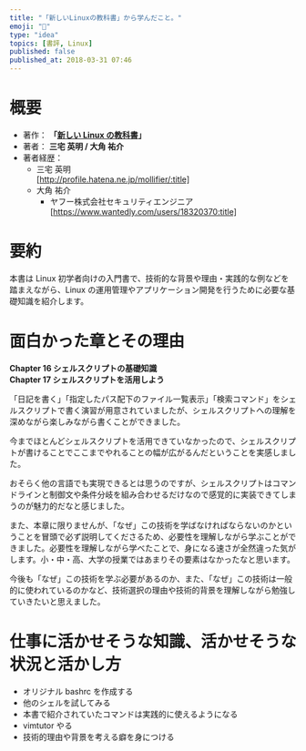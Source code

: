 ```yaml
---
title: "「新しいLinuxの教科書」から学んだこと。"
emoji: "📖"
type: "idea"
topics: [書評, Linux]
published: false
published_at: 2018-03-31 07:46
---
```


# 概要

- 著作： **「[新しい Linux の教科書](https://amzn.to/3IIk9WA)」**
- 著者： **三宅 英明 / 大角 祐介**
- 著者経歴：
  - 三宅 英明  
    [http://profile.hatena.ne.jp/mollifier/:title]
  - 大角 祐介
    - ヤフー株式会社セキュリティエンジニア  
       [https://www.wantedly.com/users/18320370:title]

# 要約

本書は Linux 初学者向けの入門書で、技術的な背景や理由・実践的な例などを踏まえながら、Linux の運用管理やアプリケーション開発を行うために必要な基礎知識を紹介します。

# 面白かった章とその理由

**Chapter 16 シェルスクリプトの基礎知識**  
**Chapter 17 シェルスクリプトを活用しよう**

「日記を書く」「指定したパス配下のファイル一覧表示」「検索コマンド」をシェルスクリプトで書く演習が用意されていましたが、シェルスクリプトへの理解を深めながら楽しみながら書くことができました。

今までほとんどシェルスクリプトを活用できていなかったので、シェルスクリプトが書けることでここまでやれることの幅が広がるんだということを実感しました。

おそらく他の言語でも実現できるとは思うのですが、シェルスクリプトはコマンドラインと制御文や条件分岐を組み合わせるだけなので感覚的に実装できてしまうのが魅力的だなと感じました。

また、本章に限りませんが、「なぜ」この技術を学ばなければならないのかということを冒頭で必ず説明してくださるため、必要性を理解しながら学ぶことができました。必要性を理解しながら学べたことで、身になる速さが全然違った気がします。小・中・高、大学の授業ではあまりその要素はなかったなと思います。

今後も「なぜ」この技術を学ぶ必要があるのか、また、「なぜ」この技術は一般的に使われているのかなど、技術選択の理由や技術的背景を理解しながら勉強していきたいと思えました。

# 仕事に活かせそうな知識、活かせそうな状況と活かし方

- オリジナル bashrc を作成する
- 他のシェルを試してみる
- 本書で紹介されていたコマンドは実践的に使えるようになる
- vimtutor やる
- 技術的理由や背景を考える癖を身につける
